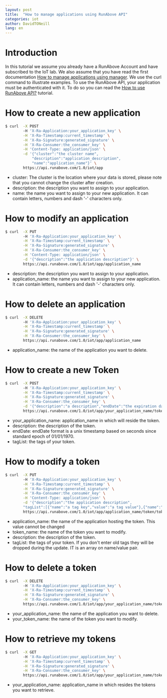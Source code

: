 ```yaml
---
layout: post
title:  "How to manage applications using RunAbove API"
categories: iot
author: DavidTONeill
lang: en
---
```


# Introduction

In this tutorial we assume you already have a RunAbove Account and have subscribed to the IoT lab.
We also assume that you have read the first documentation [How to manage applications using manager](how-to-manage-applications-using-runabove-manager.html).
We use the curl command to illustrate examples.
To use the RunAbove API, your application must be authenticated with it. To do so you can read the
 [How to use RunAbove API?](https://community.runabove.com/kb/en/instances/how-to-use-runabove-api.html) tutorial.

# How to create a new application

```bash
$ curl  -X POST
        -H 'X-Ra-Application:your_application_key' \
        -H 'X-Ra-Timestamp:current_timestamp' \
        -H 'X-Ra-Signature:generated_signature' \
        -H 'X-Ra-Consumer:the_consumer_key' \
        -H 'Content-Type: application/json' \
        -d '{"cluster":"the cluster name",
            "description":"application_description",
            "name":"application_name"}' \
        https://api.runabove.com/1.0/iot/app
```

  * cluster: The cluster is the location where your data is stored, please note that you cannot change the cluster after creation.
  * description: the description you want to assign to your application.
  * name: the name you want to assign to your new application. It can contain letters, numbers and dash '-' characters only.

# How to modify an application

```bash
$ curl  -X PUT
        -H 'X-Ra-Application:your_application_key' \
        -H 'X-Ra-Timestamp:current_timestamp' \
        -H 'X-Ra-Signature:generated_signature' \
        -H 'X-Ra-Consumer:the_consumer_key' \
        -H 'Content-Type: application/json' \
        -d '{"description":"the application description"}' \
        https://api.runabove.com/1.0/iot/app/application_name
```

  * description: the description you want to assign to your application.
  * application_name: the name you want to assign to your new application. It can contain letters, numbers and dash '-' characters only.

# How to delete an application

```bash
$ curl  -X DELETE
        -H 'X-Ra-Application:your_application_key' \
        -H 'X-Ra-Timestamp:current_timestamp' \
        -H 'X-Ra-Signature:generated_signature' \
        -H 'X-Ra-Consumer:the_consumer_key' \
        https://api.runabove.com/1.0/iot/app/application_name
```

  * application_name: the name of the application you want to delete.


# How to create a new Token

```bash
$ curl  -X POST
        -H 'X-Ra-Application:your_application_key' \
        -H 'X-Ra-Timestamp:current_timestamp' \
        -H 'X-Ra-Signature:generated_signature' \
        -H 'X-Ra-Consumer:the_consumer_key' \
        -d '{"description":"a description","endDate":"the expiration date"}' \
        https://api.runabove.com/1.0/iot/app/your_application_name/token
```

  * your_application_name: application_name in which will reside the token.
  * description: the description of the token.
  * endDate: endDate format is a unix timestamp based on seconds since standard epoch of 01/01/1970.
  * tagList: the tags of your token.

# How to modify a token

```bash
$ curl  -X PUT
        -H 'X-Ra-Application:your_application_key' \
        -H 'X-Ra-Timestamp:current_timestamp' \
        -H 'X-Ra-Signature:generated_signature' \
        -H 'X-Ra-Consumer:the_consumer_key' \
        -H 'Content-Type: application/json' \
        -d '{"description":"the application description",
        "tagList":[{"name":"a tag key","value":"a tag value"},{"name":"another tag key","value":"another tag value"}]}' \
        https://api.runabove.com/1.0/iot/app/application_name/token/token_name
```

  * application_name: the name of the application hosting the token. This value cannot be changed
  * token_name: the name of the token you want to modify.
  * description: the description of the token.
  * tagList: the tags of your token. If you don't enter old tags they will be dropped during the update. IT is an array on name/value pair.

# How to delete a token

```bash
$ curl  -X DELETE
        -H 'X-Ra-Application:your_application_key' \
        -H 'X-Ra-Timestamp:current_timestamp' \
        -H 'X-Ra-Signature:generated_signature' \
        -H 'X-Ra-Consumer:the_consumer_key' \
        https://api.runabove.com/1.0/iot/app/your_application_name/token/your_token_name
```

  * your_application_name: the name of the application you want to delete.
  * your_token_name: the name of the token you want to modify.

# How to retrieve my tokens

```bash
$ curl  -X GET
        -H 'X-Ra-Application:your_application_key' \
        -H 'X-Ra-Timestamp:current_timestamp' \
        -H 'X-Ra-Signature:generated_signature' \
        -H 'X-Ra-Consumer:the_consumer_key' \
        https://api.runabove.com/1.0/iot/app/your_application_name/token
```

* your_application_name: application_name in which resides the tokens you want to retrieve.
